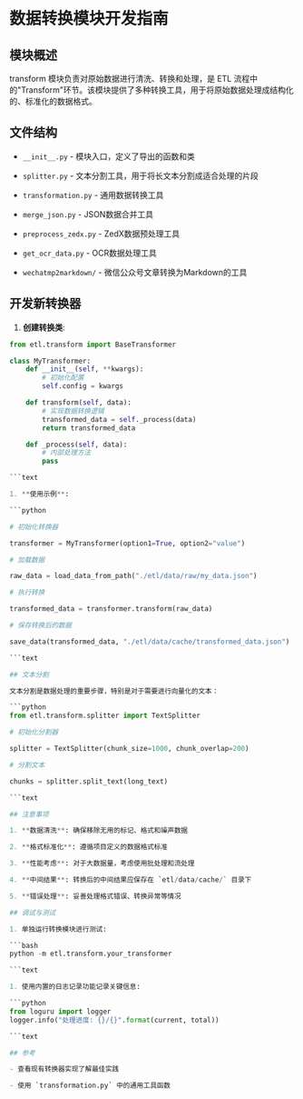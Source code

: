 # 数据转换模块开发指南

## 模块概述

transform 模块负责对原始数据进行清洗、转换和处理，是 ETL 流程中的"Transform"环节。该模块提供了多种转换工具，用于将原始数据处理成结构化的、标准化的数据格式。

## 文件结构

- `__init__.py` - 模块入口，定义了导出的函数和类

- `splitter.py` - 文本分割工具，用于将长文本分割成适合处理的片段

- `transformation.py` - 通用数据转换工具

- `merge_json.py` - JSON数据合并工具

- `preprocess_zedx.py` - ZedX数据预处理工具

- `get_ocr_data.py` - OCR数据处理工具

- `wechatmp2markdown/` - 微信公众号文章转换为Markdown的工具

## 开发新转换器

1. **创建转换类**:

```python
from etl.transform import BaseTransformer

class MyTransformer:
    def __init__(self, **kwargs):
        # 初始化配置
        self.config = kwargs

    def transform(self, data):
        # 实现数据转换逻辑
        transformed_data = self._process(data)
        return transformed_data

    def _process(self, data):
        # 内部处理方法
        pass

```text

1. **使用示例**:

```python

# 初始化转换器

transformer = MyTransformer(option1=True, option2="value")

# 加载数据

raw_data = load_data_from_path("./etl/data/raw/my_data.json")

# 执行转换

transformed_data = transformer.transform(raw_data)

# 保存转换后的数据

save_data(transformed_data, "./etl/data/cache/transformed_data.json")

```text

## 文本分割

文本分割是数据处理的重要步骤，特别是对于需要进行向量化的文本：

```python
from etl.transform.splitter import TextSplitter

# 初始化分割器

splitter = TextSplitter(chunk_size=1000, chunk_overlap=200)

# 分割文本

chunks = splitter.split_text(long_text)

```text

## 注意事项

1. **数据清洗**: 确保移除无用的标记、格式和噪声数据

2. **格式标准化**: 遵循项目定义的数据格式标准

3. **性能考虑**: 对于大数据量，考虑使用批处理和流处理

4. **中间结果**: 转换后的中间结果应保存在 `etl/data/cache/` 目录下

5. **错误处理**: 妥善处理格式错误、转换异常等情况

## 调试与测试

1. 单独运行转换模块进行测试:

```bash
python -m etl.transform.your_transformer

```text

1. 使用内置的日志记录功能记录关键信息:

```python
from loguru import logger
logger.info("处理进度: {}/{}".format(current, total))

```text

## 参考

- 查看现有转换器实现了解最佳实践

- 使用 `transformation.py` 中的通用工具函数
